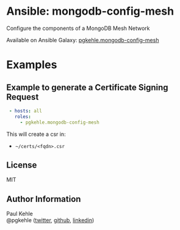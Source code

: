 # Ansible: mongodb-config-mesh

Configure the components of a MongoDB Mesh Network

Available on Ansible Galaxy: [pgkehle.mongodb-config-mesh](https://galaxy.ansible.com/pgkehle/mongodb-config-mesh)

# Examples

## Example to generate a Certificate Signing Request 

```YAML
 - hosts: all
   roles:
     - pgkehle.mongodb-config-mesh
```

This will create a csr in:

- `~/certs/<fqdn>.csr`


## License

MIT

## Author Information

Paul Kehle  
@pgkehle ([twitter](https://twitter.com/pgkehle), [github](https://github.com/pgkehle), [linkedin](https://www.linkedin.com/in/pgkehle))
